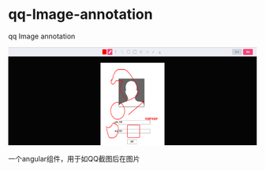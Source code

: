 qq-Image-annotation
===================

qq Image annotation
<p></p>
<img src="qq.png" width="600" height="200" />

一个angular组件，用于如QQ截图后在图片